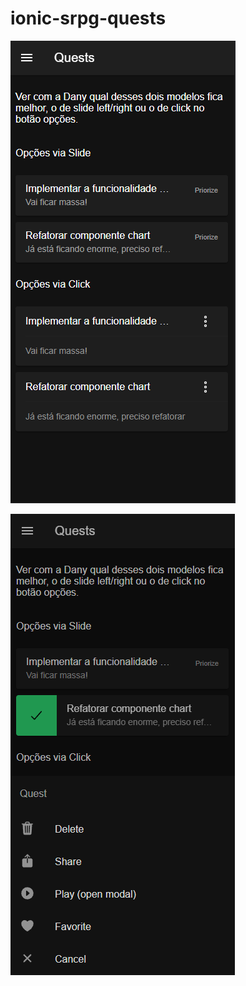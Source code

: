 # ionic-srpg-quests

![Screenshot](srpg-quests-screenshot.png)

![Screenshot 2](srpg-quests-screenshot-2.png)

